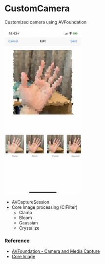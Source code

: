 # CustomCamera
Customized camera using AVFoundation

<img src="https://github.com/khhk10/CustomCamera/blob/master/images/CustomCamera_edit.jpg" width="250">

- AVCaptureSession
- Core Image processing (CIFilter)
  - Clamp
  - Bloom
  - Gaussian
  - Crystalize

### Reference
- [AVFoundation - Camera and Media Capture](https://developer.apple.com/documentation/avfoundation/cameras_and_media_capture)
- [Core Image](https://developer.apple.com/documentation/coreimage)
